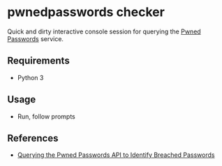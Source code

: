 # pwnedpasswords checker

Quick and dirty interactive console session for querying the [Pwned Passwords](https://haveibeenpwned.com/Passwords) service.

## Requirements

- Python 3

## Usage

- Run, follow prompts

## References

- [Querying the Pwned Passwords API to Identify Breached Passwords](https://www.scottbrownconsulting.com/2018/02/querying-the-pwned-passwords-api-to-identify-breached-passwords/)

